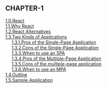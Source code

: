 ## CHAPTER-1
   [1.0.React](CHAPTER-1.md#1.0.React)    
   [1.1.Why React](CHAPTER-1.md#11why-react)    
   [1.2.React Alternatives](CHAPTER-1.md#12React-Alternatives)  
   [1.3.Two Kinds of Applications](CHAPTER-1.md#13Two-Kinds-of-Applications)  
   &nbsp;&nbsp;&nbsp;&nbsp;&nbsp;[1.3.1.Pros of the Single-Page Application](CHAPTER-1.md#131pros-of-the-single-page-application)</pre>  
   &nbsp;&nbsp;&nbsp;&nbsp;&nbsp;[1.3.2.Cons of the Single-Page Application](CHAPTER-1.md#132cons-of-the-single-page-application)</pre>  
   &nbsp;&nbsp;&nbsp;&nbsp;&nbsp;[1.3.3.When to use an SPA](CHAPTER-1.md#133when-to-use-an-spa)</pre>  
   &nbsp;&nbsp;&nbsp;&nbsp;&nbsp;[1.3.4.Pros of the Multiple-Page Application](CHAPTER-1.md#134pros-of-the-multiple-page-application)</pre>  
   &nbsp;&nbsp;&nbsp;&nbsp;&nbsp;[1.3.5.Cons of the multiple-page application](CHAPTER-1.md#131pros-of-the-single-page-application)</pre>  
   &nbsp;&nbsp;&nbsp;&nbsp;&nbsp;[1.3.6.When to use an MPA](CHAPTER-1.md#136when-to-use-an-mpa)</pre>   
   [1.4.Outline](CHAPTER-1.md#14outline)   
   [1.5.Sample Application](CHAPTER-1.md#15sample-application)   
    


